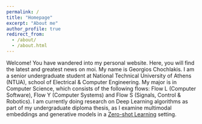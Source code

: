 ```yaml
---
permalink: /
title: "Homepage"
excerpt: "About me"
author_profile: true
redirect_from: 
  - /about/
  - /about.html
---
```


Welcome! You have wandered into my personal website. Here, you will find the latest and greatest news on moi. My name is Georgios Chochlakis. I am a senior undergraduate student at National Technical University of Athens (NTUA), school of Electrical & Computer Engineering. My major is in Computer Science, which consists of the following flows: Flow L (Computer Software), Flow Y (Computer Systems) and Flow S (Signals, Control & Robotics). I am currently doing research on Deep Learning algorithms as part of my undergraduate diploma thesis, as I examine multimodal embeddings and generative models in a [Zero-shot Learning](https://en.wikipedia.org/wiki/Zero-shot_learning) setting.
